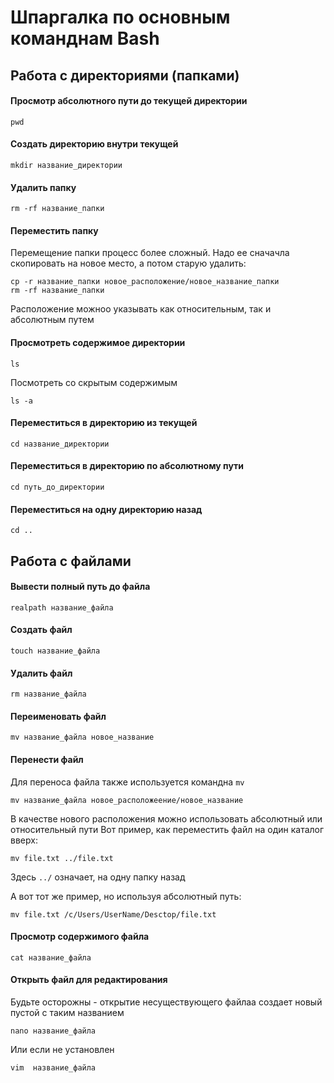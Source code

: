# Шпаргалка по основным команднам Bash

## Работа с директориями (папками)

#### Просмотр абсолютного пути до текущей директории
```
pwd
```

#### Создать директорию внутри текущей
```
mkdir название_директории
```

#### Удалить папку
```
rm -rf название_папки
```

#### Переместить папку
Перемещение папки процесс более сложный. Надо ее сначачла скопировать на новое место, а потом старую удалить:
```
cp -r название_папки новое_расположение/новое_название_папки
rm -rf название_папки
```
Расположение можноо указывать как относительным, так и абсолютным путем

#### Просмотреть содержимое директории
```
ls
```

Посмотреть со скрытым содержимым
```
ls -a
```


#### Переместиться в директорию из текущей
```
cd название_директории
```

#### Переместиться в директорию по абсолютному пути
```
cd путь_до_директории
```

#### Переместиться на одну директорию назад
```
cd ..
```





## Работа с файлами

#### Вывести полный путь до файла
```
realpath название_файла
```

#### Создать файл
```
touch название_файла
```

#### Удалить файл
```
rm название_файла
```

#### Переименовать файл
```
mv название_файла новое_название
```

#### Перенести файл
Для переноса файла также используется командна `mv`
```
mv название_файла новое_расположеение/новое_название
```
В качестве нового расположения можно использовать абсолютный или относительный пути
Вот пример, как переместить файл на один каталог вверх:
```
mv file.txt ../file.txt
```
Здесь `../` означает, на одну папку назад

А вот тот же пример, но используя абсолютный путь:
```
mv file.txt /c/Users/UserName/Desctop/file.txt
```

#### Просмотр содержимого файла
```
cat название_файла
```

#### Открыть файл для редактирования
Будьте осторожны - открытие несуществующего файлаа создает новый пустой с таким названием
```
nano название_файла
```

Или если не установлен
```
vim  название_файла
```



